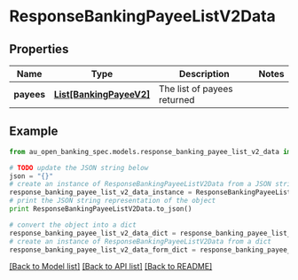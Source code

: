 # ResponseBankingPayeeListV2Data


## Properties

Name | Type | Description | Notes
------------ | ------------- | ------------- | -------------
**payees** | [**List[BankingPayeeV2]**](BankingPayeeV2.md) | The list of payees returned | 

## Example

```python
from au_open_banking_spec.models.response_banking_payee_list_v2_data import ResponseBankingPayeeListV2Data

# TODO update the JSON string below
json = "{}"
# create an instance of ResponseBankingPayeeListV2Data from a JSON string
response_banking_payee_list_v2_data_instance = ResponseBankingPayeeListV2Data.from_json(json)
# print the JSON string representation of the object
print ResponseBankingPayeeListV2Data.to_json()

# convert the object into a dict
response_banking_payee_list_v2_data_dict = response_banking_payee_list_v2_data_instance.to_dict()
# create an instance of ResponseBankingPayeeListV2Data from a dict
response_banking_payee_list_v2_data_form_dict = response_banking_payee_list_v2_data.from_dict(response_banking_payee_list_v2_data_dict)
```
[[Back to Model list]](../README.md#documentation-for-models) [[Back to API list]](../README.md#documentation-for-api-endpoints) [[Back to README]](../README.md)



